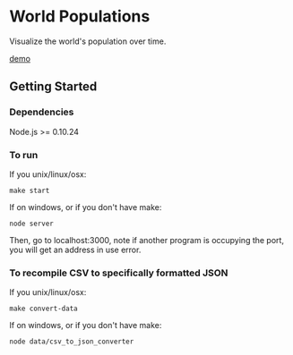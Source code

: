 # World Populations

Visualize the world's population over time.

[demo](http://world-population-demo.herokuapp.com/)

## Getting Started

### Dependencies

Node.js >= 0.10.24

### To run

If you unix/linux/osx:

    make start

If on windows, or if you don't have make:

    node server

Then, go to localhost:3000, note if another program is occupying the port, you will get an address in use error.

### To recompile CSV to specifically formatted JSON

If you unix/linux/osx:

    make convert-data

If on windows, or if you don't have make:

    node data/csv_to_json_converter

